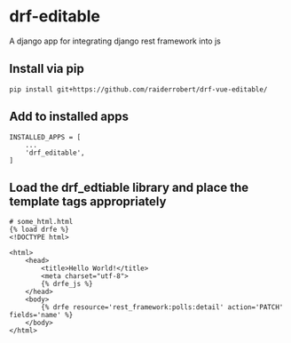 # drf-editable

A django app for integrating django rest framework into js

## Install via pip

    pip install git+https://github.com/raiderrobert/drf-vue-editable/
    
## Add to installed apps
    INSTALLED_APPS = [
        ...
        'drf_editable',
    ]
    
    
## Load the drf_edtiable library and place the template tags appropriately
    # some_html.html
    {% load drfe %}
    <!DOCTYPE html>

    <html>
        <head>
            <title>Hello World!</title>
            <meta charset="utf-8">
            {% drfe_js %}
        </head>
        <body>
            {% drfe resource='rest_framework:polls:detail' action='PATCH' fields='name' %}
        </body>
    </html>
